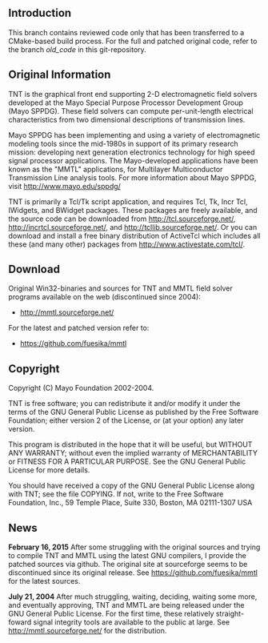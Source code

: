 Introduction
------------
This branch contains reviewed code only that has been transferred to a
CMake-based build process. For the full and patched original code, refer to the
branch *old_code* in this git-repository.

Original Information
--------------------

TNT is the graphical front end supporting 2-D electromagnetic field
solvers developed at the Mayo Special Purpose Processor Development
Group (Mayo SPPDG).  These field solvers can compute per-unit-length
electrical characteristics from two dimensional descriptions of
transmission lines.

Mayo SPPDG has been implementing and using a variety of
electromagnetic modeling tools since the mid-1980s in support of its
primary research mission: developing next generation electronics
technology for high speed signal processor applications.  The
Mayo-developed applications have been known as the "MMTL"
applications, for Multilayer Multiconductor Transmission Line analysis
tools.  For more information about Mayo SPPDG, visit
http://www.mayo.edu/sppdg/

TNT is primarily a Tcl/Tk script application, and requires Tcl, Tk,
Incr Tcl, IWidgets, and BWidget packages.  These packages are freely
available, and the source code can be downloaded from
http://tcl.sourceforge.net/, http://incrtcl.sourceforge.net/, and
http://tcllib.sourceforge.net/.  Or you can download and install a
free binary distribution of ActiveTcl which includes all these (and
many other) packages from http://www.activestate.com/tcl/.

Download
--------

Original Win32-binaries and sources for TNT and MMTL field solver programs available on the web (discontinued since 2004):
* http://mmtl.sourceforge.net/

For the latest and patched version refer to:
* https://github.com/fuesika/mmtl


Copyright
---------
Copyright (C) Mayo Foundation 2002-2004.

TNT is free software; you can redistribute it and/or modify it under
the terms of the GNU General Public License as published by the Free
Software Foundation; either version 2 of the License, or (at your
option) any later version.

This program is distributed in the hope that it will be useful, but
WITHOUT ANY WARRANTY; without even the implied warranty of
MERCHANTABILITY or FITNESS FOR A PARTICULAR PURPOSE.  See the GNU
General Public License for more details.

You should have received a copy of the GNU General Public License
along with TNT; see the file COPYING.  If not, write to the Free
Software Foundation, Inc., 59 Temple Place, Suite 330, Boston, MA
02111-1307 USA


News
----

**February 16, 2015**
After some struggling with the original sources and trying to compile
TNT and MMTL using the latest GNU compilers, I provide the patched
sources via github. The original site at sourceforge seems to be
discontinued since its original release.
See https://github.com/fuesika/mmtl for the latest sources.

**July 21, 2004**
After much struggling, waiting, deciding, waiting some more, and
eventually approving, TNT and MMTL are being released under the GNU
General Public License.  For the first time, these relatively
straight-foward signal integrity tools are available to the public at
large. See http://mmtl.sourceforge.net/ for the distribution.
